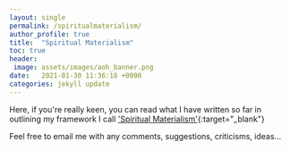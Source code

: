 ```yaml
---
layout: single
permalink: /spiritualmaterialism/
author_profile: true
title:  "Spiritual Materialism"
toc: true
header: 
 image: assets/images/aoh_banner.png
date:   2021-01-30 11:36:18 +0000
categories: jekyll update
---
```

Here, if you're really keen, you can read what I have written so far in outlining my framework I call ['Spiritual Materialism']((https://drive.google.com/file/d/19oTo2SrA4d2wH7097zn22uv2sKjuaCoO/view?usp=sharing)){:target="_blank"}

Feel free to email me with any comments, suggestions, criticisms, ideas...
